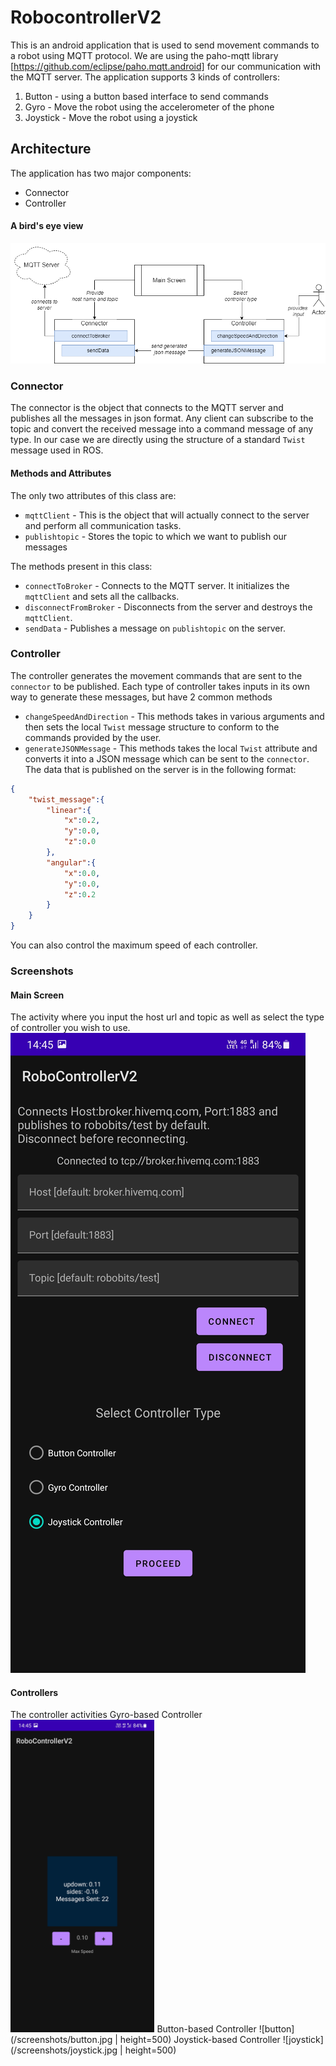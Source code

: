 # RobocontrollerV2
This is an android application that is used to send movement commands to a robot using MQTT protocol. We are using the paho-mqtt library [https://github.com/eclipse/paho.mqtt.android] for our communication with the MQTT server. The application supports 3 kinds of controllers:
1. Button - using a button based interface to send commands
2. Gyro - Move the robot using the accelerometer of the phone
3. Joystick - Move the robot using a joystick

## Architecture
The application has two major components:
- Connector
- Controller

#### A bird's eye view
![flowdiagram](/screenshots/flowdiagram.png)
### Connector
The connector is the object that connects to the MQTT server and publishes all the messages in json format. Any client can subscribe to the topic and convert the received message into a command message of any type. In our case we are directly using the structure of a standard `Twist` message used in ROS.
#### Methods and Attributes
The only two attributes of this class are:
- `mqttClient` - This is the object that will actually connect to the server and perform all communication tasks.
- `publishtopic` - Stores the topic to which we want to publish our messages

The methods present in this class:
- `connectToBroker` - Connects to the MQTT server. It initializes the `mqttClient` and sets all the callbacks.
- `disconnectFromBroker` - Disconnects from the server and destroys the `mqttClient`.
- `sendData` - Publishes a message on `publishtopic` on the server.

### Controller
The controller generates the movement commands that are sent to the `connector` to be published. Each type of controller takes inputs in its own way to generate these messages, but have 2 common methods
- `changeSpeedAndDirection` - This methods takes in various arguments and then sets the local `Twist` message structure to conform to the commands provided by the user.
- `generateJSONMessage` - This methods takes the local `Twist` attribute and converts it into a JSON message which can be sent to the `connector`. The data that is published on the server is in the following format:
```json
{
    "twist_message":{
        "linear":{
            "x":0.2,
            "y":0.0,
            "z":0.0
        },
        "angular":{
            "x":0.0,
            "y":0.0,
            "z":0.2
        }
    }
}
```
You can also control the maximum speed of each controller.

### Screenshots
#### Main Screen
The activity where you input the host url and topic as well as select the type of controller you wish to use.
![main_screen](/screenshots/main_screen.jpg)

#### Controllers
The controller activities
Gyro-based Controller
<img src="/screenshots/gyro.jpg" alt="gyro"  height="500">
Button-based Controller
![button](/screenshots/button.jpg | height=500)
Joystick-based Controller
![joystick](/screenshots/joystick.jpg | height=500)